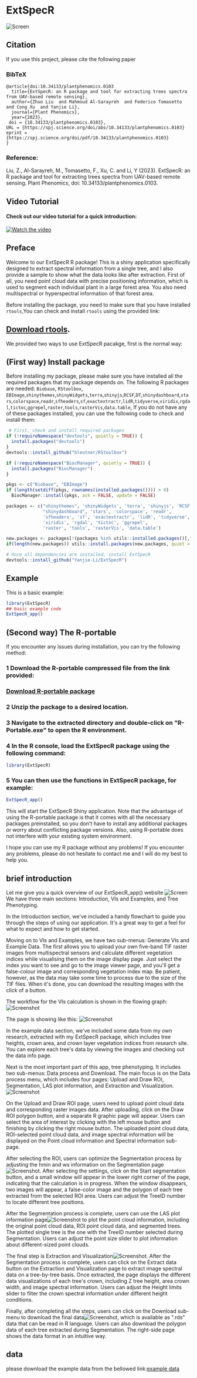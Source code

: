 
# ExtSpecR
![Screen](/images/22.png)

<!-- badges: start -->
<!-- badges: end -->

## Citation

If you use this project, please cite the following paper
### BibTeX

```
@article{doi:10.34133/plantphenomics.0103
  title={ExtSpecR: an R package and tool for extracting trees spectra from UAV-based remote sensing},
  author={Zhuo Liu  and Mahmoud Al-Sarayreh  and Federico Tomasetto  and Cong Xu  and Yanjie Li},
  journal={Plant Phenomics},
  year={2023},
 doi = {10.34133/plantphenomics.0103},
URL = {https://spj.science.org/doi/abs/10.34133/plantphenomics.0103}
eprint = {https://spj.science.org/doi/pdf/10.34133/plantphenomics.0103}
}
```
### Reference:

Liu, Z., Al-Sarayreh, M., Tomasetto, F., Xu, C. and Li, Y (2023). ExtSpecR: an R package and tool for extracting trees spectra from UAV-based remote sensing. Plant Phenomics, doi: 10.34133/plantphenomics.0103.
## Video Tutorial
#### Check out our video tutorial for a quick introduction:
 
 
[![Watch the video](/images/1679059768729.png)](https://youtu.be/NVB1kq8AsK4)

 

## Preface
Welcome to our ExtSpecR R package! This is a shiny application specifically designed to extract spectral information from a single tree, and I also provide a sample to show what the data looks like after extraction. First of all, you need point cloud data with precise positioning information, which is used to segment each individual plant in a large forest area. You also need multispectral or hyperspectral information of that forest area.


Before installing the package, you need to make sure that you have installed  `rtools`,You can check and install `rtools` using the provided link:
## [Download rtools](https://cran.r-project.org/bin/windows/Rtools/rtools42/rtools.html).  

We provided two ways to use ExtSpecR pacakge, first is the normal way:
## (First way) Install package
Before installing my package, please make sure you have installed all the required packages that my package depends on. The following R packages are needed:
`Biobase`, `RStoolbox`, `EBImage`,`shinythemes`,`shinyWidgets`,`terra`,`shinyjs`,`RCSF`,`DT`,`shinydashboard`,`stars`,`colorspace`,`readr`,`sfheaders`,`sf`,`exactextractr`,`lidR`,`tidyverse`,`viridis`,`rgdal`,`tictoc`,`ggrepel`,`raster`,`tools`,`rasterVis`,`data.table`,
If you do not have any of these packages installed, you can use the following code to check and install them:
``` r
 # First, check and install required packages
if (!requireNamespace("devtools", quietly = TRUE)) {
  install.packages("devtools")
}
devtools::install_github("bleutner/RStoolbox")

if (!requireNamespace("BiocManager", quietly = TRUE)) {
  install.packages("BiocManager")
}

pkgs <- c("Biobase", "EBImage")
if (length(setdiff(pkgs, rownames(installed.packages()))) > 0)
  BiocManager::install(pkgs, ask = FALSE, update = FALSE)

packages <- c("shinythemes", 'shinyWidgets', 'terra', 'shinyjs', 'RCSF', 'DT',
              "shinydashboard", 'stars', 'colorspace', 'readr',
              'sfheaders', 'sf', 'exactextractr', 'lidR', 'tidyverse',
              'viridis', 'rgdal', 'tictoc', 'ggrepel',
              'raster', 'tools', 'rasterVis', 'data.table')

new.packages <- packages[!(packages %in% utils::installed.packages()[,"Package"])]
if(length(new.packages)) utils::install.packages(new.packages, quiet = F)

# Once all dependencies are installed, install ExtSpecR
devtools::install_github("Yanjie-Li/ExtSpecR")


```
 

## Example

This is a basic example:

``` r
library(ExtSpecR)
## basic example code
ExtSpecR_app()

```
## (Second way) The R-portable
If you encounter any issues during installation, you can try the following method: 
 
### 1 Download the R-portable compressed file from the link provided: 
### [Download R-portable package](https://ln5.sync.com/dl/1d8587200/aubeg7ib-x7ia9bx5-r86f7qqy-2rvuygaf)
### 2 Unzip the package to a desired location.
### 3 Navigate to the extracted directory and double-click on "R-Portable.exe" to open the R environment.
### 4 In the R console, load the ExtSpecR package using the following command:

``` r
library(ExtSpecR)
```
### 5 You can then use the functions in ExtSpecR package, for example:
 
``` r
ExtSpecR_app()
```
This will start the ExtSpecR Shiny application.
Note that the advantage of using the R-portable package is that it comes with all the necessary packages preinstalled, so you don't have to install any additional packages or worry about conflicting package versions. Also, using R-portable does not interfere with your existing system environment.

I hope you can use my R package without any problems! If you encounter any problems, please do not hesitate to contact me and I will do my best to help you.
 
## brief introduction

Let me give you a quick overview of our ExtSpecR_app() website ![Screen](/images/fiugre1.PNG) We have three main sections: Introduction, VIs and Examples, and Tree Phenotyping.

In the Introduction section, we've included a handy flowchart to guide you through the steps of using our application. It's a great way to get a feel for what to expect and how to get started.

Moving on to VIs and Examples, we have two sub-menus: Generate VIs and Example Data. The first allows you to upload your own five-band TIF raster images from multispectral sensors and calculate different vegetation indices while visualising them on the image display page. Just select the index you want to see and go to the image viewer page, and you'll get a false-colour image and corresponding vegetation index map. Be patient, however, as the data may take some time to process due to the size of the TIF files. When it's done, you can download the resulting images with the click of a button.


The workflow for the VIs calculation is shown in the flowing graph:
![Screenshot](/images/VIs.png)

The page is showing like this:
![Screenshot](/images/figurevis.PNG)

In the example data section, we've included some data from my own research, extracted with my ExtSpecR package, which includes tree heights, crown area, and crown layer vegetation indices from research site. You can explore each tree's data by viewing the images and checking out the data info page.

 
Next is the most important part of this app, tree phenotyping. It includes two sub-menus: Data process and Download. The main focus is on the Data process menu, which includes four pages: Upload and Draw ROI, Segmentation, LAS plot information, and Extraction and Visualization. ![Screenshot](/images/treephno.png)

On the Upload and Draw ROI page, users need to upload point cloud data and corresponding raster images data. After uploading, click on the Draw ROI polygon button, and a separate R graphic page will appear. Users can select the area of interest by clicking with the left mouse button and finishing by clicking the right mouse button. The uploaded point cloud data, ROI-selected point cloud data, and image spectral information will be displayed on the Point cloud information and Spectral information sub-page.

After selecting the ROI, users can optimize the Segmentation process by adjusting the hmin and ws information on the Segmentation page![Screenshot](/images/seg.png). After selecting the settings, click on the Start segmentation button, and a small window will appear in the lower right corner of the page, indicating that the calculation is in progress. When the window disappears, two images will appear, a false-color image and the polygon of each tree extracted from the selected ROI area. Users can adjust the TreeID number to locate different tree positions.

After the Segmentation process is complete, users can use the LAS plot information page![Screenshot](/images/las.png) to plot the point cloud information, including the original point cloud data, ROI point cloud data, and segmented trees. The plotted single tree is the one with the TreeID number selected during Segmentation. Users can adjust the point size slider to plot information about different-sized point clouds.

The final step is Extraction and Visualization![Screenshot](/images/exdt.png). After the Segmentation process is complete, users can click on the Extract data button on the Extraction and Visualization page to extract image spectral data on a tree-by-tree basis. Once extracted, the page displays the different data visualizations of each tree's crown, including Z tree height, area crown width, and image spectral information. Users can adjust the Height limits slider to filter the crown spectral information under different height conditions.

Finally, after completing all the steps, users can click on the Download sub-menu to download the final data![Screenshot](/images/down.png), which is available as ".rds" data that can be read in R language. Users can also download the polygon data of each tree extracted during Segmentation. The right-side page shows the data format in an intuitive way.


## data

please download the example data from the bellowed link:[example data](https://ln5.sync.com/dl/d6899c6f0/3g32725x-b85yuvm3-ba68kfre-jewun6fk)

